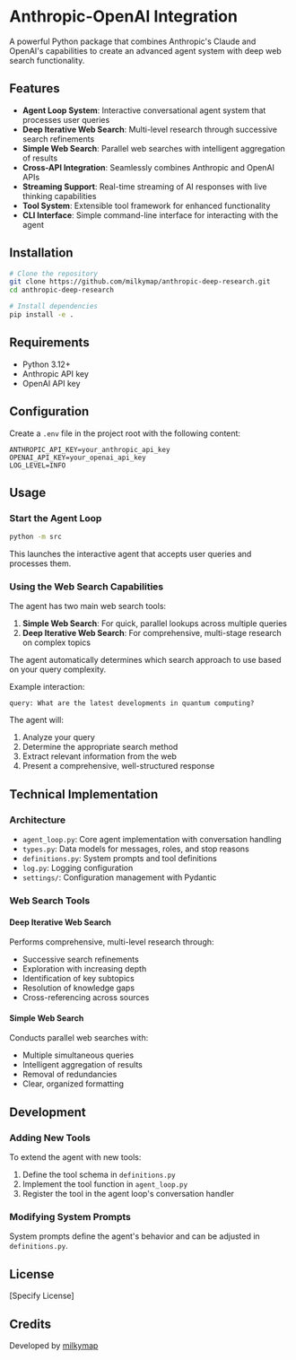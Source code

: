 # Anthropic-OpenAI Integration

A powerful Python package that combines Anthropic's Claude and OpenAI's capabilities to create an advanced agent system with deep web search functionality.

## Features

- **Agent Loop System**: Interactive conversational agent system that processes user queries
- **Deep Iterative Web Search**: Multi-level research through successive search refinements
- **Simple Web Search**: Parallel web searches with intelligent aggregation of results
- **Cross-API Integration**: Seamlessly combines Anthropic and OpenAI APIs
- **Streaming Support**: Real-time streaming of AI responses with live thinking capabilities
- **Tool System**: Extensible tool framework for enhanced functionality
- **CLI Interface**: Simple command-line interface for interacting with the agent

## Installation

```bash
# Clone the repository
git clone https://github.com/milkymap/anthropic-deep-research.git 
cd anthropic-deep-research

# Install dependencies
pip install -e .
```

## Requirements

- Python 3.12+
- Anthropic API key
- OpenAI API key

## Configuration

Create a `.env` file in the project root with the following content:

```
ANTHROPIC_API_KEY=your_anthropic_api_key
OPENAI_API_KEY=your_openai_api_key
LOG_LEVEL=INFO
```

## Usage

### Start the Agent Loop

```bash
python -m src
```

This launches the interactive agent that accepts user queries and processes them.

### Using the Web Search Capabilities

The agent has two main web search tools:

1. **Simple Web Search**: For quick, parallel lookups across multiple queries
2. **Deep Iterative Web Search**: For comprehensive, multi-stage research on complex topics

The agent automatically determines which search approach to use based on your query complexity.

Example interaction:

```
query: What are the latest developments in quantum computing?
```

The agent will:
1. Analyze your query
2. Determine the appropriate search method
3. Extract relevant information from the web
4. Present a comprehensive, well-structured response

## Technical Implementation

### Architecture

- `agent_loop.py`: Core agent implementation with conversation handling
- `types.py`: Data models for messages, roles, and stop reasons
- `definitions.py`: System prompts and tool definitions
- `log.py`: Logging configuration
- `settings/`: Configuration management with Pydantic

### Web Search Tools

#### Deep Iterative Web Search

Performs comprehensive, multi-level research through:
- Successive search refinements
- Exploration with increasing depth
- Identification of key subtopics
- Resolution of knowledge gaps
- Cross-referencing across sources

#### Simple Web Search

Conducts parallel web searches with:
- Multiple simultaneous queries
- Intelligent aggregation of results
- Removal of redundancies
- Clear, organized formatting

## Development

### Adding New Tools

To extend the agent with new tools:

1. Define the tool schema in `definitions.py`
2. Implement the tool function in `agent_loop.py`
3. Register the tool in the agent loop's conversation handler

### Modifying System Prompts

System prompts define the agent's behavior and can be adjusted in `definitions.py`.

## License

[Specify License]

## Credits

Developed by [milkymap](mailto:ibrahima.elmokhtar@gmail.com)